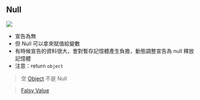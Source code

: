 ## Null
![](undefined.md#^70b77e)

- 宣告為無
- 但 Null 可以拿來賦值給變數
- 有時候宣告的資料很大，會對暫存記憶體產生負擔，動態調整宣告為 null 釋放記憶體
- 注意：return `object`


>空 [Object](Object.md) 不是 Null

>[Falsy Value](Falsy%20Value.md)
